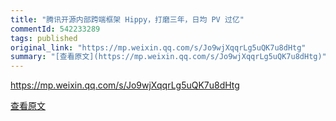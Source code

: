 ```yaml
---
title: "腾讯开源内部跨端框架 Hippy，打磨三年，日均 PV 过亿"
commentId: 542233289
tags: published
original_link: "https://mp.weixin.qq.com/s/Jo9wjXqqrLg5uQK7u8dHtg"
summary: "[查看原文](https://mp.weixin.qq.com/s/Jo9wjXqqrLg5uQK7u8dHtg)"
---
```


https://mp.weixin.qq.com/s/Jo9wjXqqrLg5uQK7u8dHtg
    
[查看原文](https://mp.weixin.qq.com/s/Jo9wjXqqrLg5uQK7u8dHtg)
    